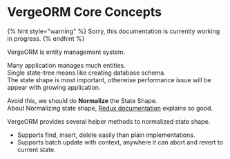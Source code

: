 # VergeORM Core Concepts

{% hint style="warning" %}
Sorry, this documentation is currently working in progress.
{% endhint %}

VergeORM is entity management system.

Many application manages much entities.  
Single state-tree means like creating database schema.  
The state shape is most important, otherwise performance issue will be appear with growing application.

Avoid this, we should do **Normalize** the State Shape.  
About Normalizing state shape, [Redux documentation](https://redux.js.org/recipes/structuring-reducers/normalizing-state-shape) explains so good.  
  
VergeORM provides several helper methods to normalized state shape.

* Supports find, insert, delete easily than plain implementations.
* Supports batch update with context, anywhere it can abort and revert to current state.

